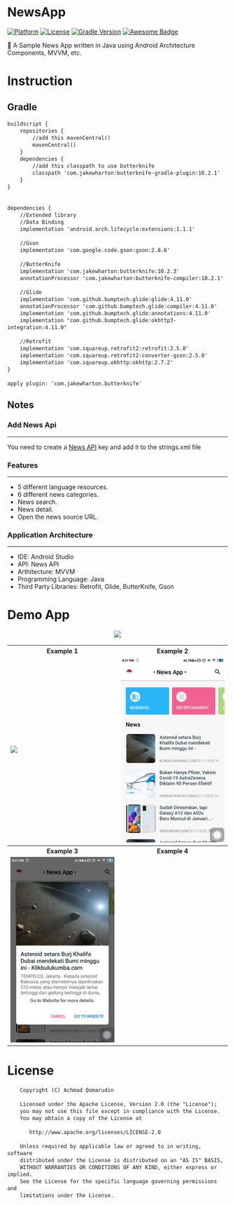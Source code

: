 # NewsApp

[![Platform](https://img.shields.io/badge/platform-Android-yellow.svg)](https://www.android.com)
[![License](https://img.shields.io/badge/license-Apache%202-4EB1BA.svg?style=flat-square)](https://www.apache.org/licenses/LICENSE-2.0.html)
[![Gradle Version](https://img.shields.io/badge/gradle-4.0-green.svg)](https://docs.gradle.org/current/release-notes)
[![Awesome Badge](https://cdn.rawgit.com/sindresorhus/awesome/d7305f38d29fed78fa85652e3a63e154dd8e8829/media/badge.svg)](https://java-lang.github.io/awesome-java)

📰 A Sample News App written in Java using Android Architecture Components, MVVM, etc.

# Instruction

## Gradle
```
buildscript {
    repositories {
        //add this mavenCentral()
        mavenCentral()
    }
    dependencies {
        //add this classpath to use butterknife
        classpath 'com.jakewharton:butterknife-gradle-plugin:10.2.1'
    }
}


dependencies {
    //Extended library
    //Data Binding
    implementation 'android.arch.lifecycle:extensions:1.1.1'

    //Gson
    implementation 'com.google.code.gson:gson:2.8.6'

    //ButterKnife
    implementation 'com.jakewharton:butterknife:10.2.3'
    annotationProcessor 'com.jakewharton:butterknife-compiler:10.2.1'

    //Glide
    implementation 'com.github.bumptech.glide:glide:4.11.0'
    annotationProcessor 'com.github.bumptech.glide:compiler:4.11.0'
    implementation 'com.github.bumptech.glide:annotations:4.11.0'
    implementation "com.github.bumptech.glide:okhttp3-integration:4.11.0"

    //Retrofit
    implementation 'com.squareup.retrofit2:retrofit:2.5.0'
    implementation 'com.squareup.retrofit2:converter-gson:2.5.0'
    implementation 'com.squareup.okhttp:okhttp:2.7.2'
}

apply plugin: 'com.jakewharton.butterknife'
```

## Notes

### Add News Api
---
You need to create a [News API](https://newsapi.org/) key and add it to the strings.xml file

### Features
---
- 5 different language resources.
- 6 different news categories.
- News search.
- News detail.
- Open the news source URL.

### Application Architecture
---
- IDE: Android Studio
- API: News API
- Arthitecture: MVVM
- Programming Language: Java
- Third Party Libraries: Retrofit, Glide, ButterKnife, Gson

# Demo App

<p align="center">
  <a href="https://github.com/achmadqomarudin/NewsApp/releases/latest/download/app-demo.apk">
    <img src="https://www.inspirefm.org/wp-content/uploads/button-apk.png" height="100">
  </a>
</p>

<table style="width:100%">
  <tr>
    <th>Example 1</th>
    <th>Example 2</th>
  </tr>
  <tr>
    <td><img src="screenshots/1.gif"/></td>
    <td><img src="screenshots/2.jpg"/></td>
  </tr>
  <tr>
    <th>Example 3</th>
    <th>Example 4</th>
  </tr>
  <tr>
    <td><img src="screenshots/3.jpg"/></td>
  </tr>
</table>

# License

```
    Copyright (C) Achmad Qomarudin

    Licensed under the Apache License, Version 2.0 (the "License");
    you may not use this file except in compliance with the License.
    You may obtain a copy of the License at

       http://www.apache.org/licenses/LICENSE-2.0

    Unless required by applicable law or agreed to in writing, software
    distributed under the License is distributed on an "AS IS" BASIS,
    WITHOUT WARRANTIES OR CONDITIONS OF ANY KIND, either express or implied.
    See the License for the specific language governing permissions and
    limitations under the License.
```

```
